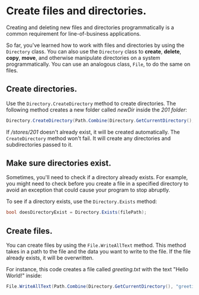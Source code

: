 # Create files and directories.
Creating and deleting new files and directories programmatically is a common requirement for line-of-business applications.

So far, you've learned how to work with files and directories by using the `Directory` class. You can also use the `Directory` class to **create**, **delete**, **copy**, **move**, and otherwise manipulate directories on a system programmatically. You can use an analogous class, `File`, to do the same on files.

## Create directories.
Use the `Directory.CreateDirectory` method to create directories. The following method creates a new folder called *newDir* inside the *201 folder*:

```cs
Directory.CreateDirectory(Path.Combine(Directory.GetCurrentDirectory(), "stores","201","newDir"));
```
If */stores/201* doesn't already exist, it will be created automatically. The `CreateDirectory` method won't fail. It will create any directories and subdirectories passed to it.

## Make sure directories exist.
Sometimes, you'll need to check if a directory already exists. For example, you might need to check before you create a file in a specified directory to avoid an exception that could cause your program to stop abruptly.

To see if a directory exists, use the `Directory.Exists` method:

```cs
bool doesDirectoryExist = Directory.Exists(filePath);
```

## Create files.
You can create files by using the `File.WriteAllText` method. This method takes in a path to the file and the data you want to write to the file. If the file already exists, it will be overwritten.

For instance, this code creates a file called *greeting.txt* with the text "Hello World!" inside:

```cs
File.WriteAllText(Path.Combine(Directory.GetCurrentDirectory(), "greeting.txt"), "Hello World!");
```
